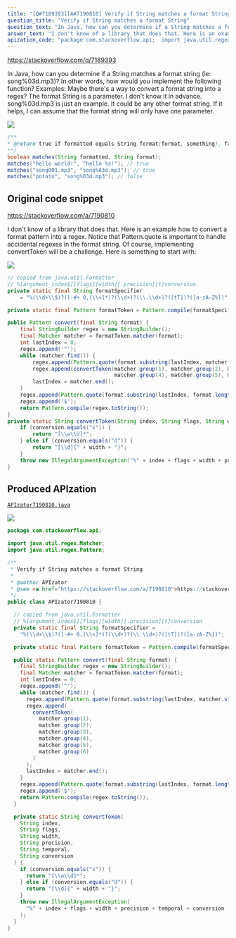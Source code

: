 ```yaml
---
title: "[Q#7189393][A#7190810] Verify if String matches a format String"
question_title: "Verify if String matches a format String"
question_text: "In Java, how can you determine if a String matches a format string (ie: song%03d.mp3)? In other words, how would you implement the following function? Examples: Maybe there's a way to convert a format string into a regex? The format String is a parameter. I don't know it in advance. song%03d.mp3 is just an example. It could be any other format string. If it helps, I can assume that the format string will only have one parameter."
answer_text: "I don't know of a library that does that. Here is an example how to convert a format pattern into a regex. Notice that Pattern.quote is important to handle accidental regexes in the format string. Of course, implementing convertToken will be a challenge. Here is something to start with:"
apization_code: "package com.stackoverflow.api;  import java.util.regex.Matcher; import java.util.regex.Pattern;  /**  * Verify if String matches a format String  *  * @author APIzator  * @see <a href=\"https://stackoverflow.com/a/7190810\">https://stackoverflow.com/a/7190810</a>  */ public class APIzator7190810 {    // copied from java.util.Formatter   // %[argument_index$][flags][width][.precision][t]conversion   private static final String formatSpecifier =     \"%(\\\\d+\\\\$)?([-#+ 0,(\\\\<]*)?(\\\\d+)?(\\\\.\\\\d+)?([tT])?([a-zA-Z%])\";    private static final Pattern formatToken = Pattern.compile(formatSpecifier);    public static Pattern convert(final String format) {     final StringBuilder regex = new StringBuilder();     final Matcher matcher = formatToken.matcher(format);     int lastIndex = 0;     regex.append('^');     while (matcher.find()) {       regex.append(Pattern.quote(format.substring(lastIndex, matcher.start())));       regex.append(         convertToken(           matcher.group(1),           matcher.group(2),           matcher.group(3),           matcher.group(4),           matcher.group(5),           matcher.group(6)         )       );       lastIndex = matcher.end();     }     regex.append(Pattern.quote(format.substring(lastIndex, format.length())));     regex.append('$');     return Pattern.compile(regex.toString());   }    private static String convertToken(     String index,     String flags,     String width,     String precision,     String temporal,     String conversion   ) {     if (conversion.equals(\"s\")) {       return \"[\\\\w\\\\d]*\";     } else if (conversion.equals(\"d\")) {       return \"[\\\\d]{\" + width + \"}\";     }     throw new IllegalArgumentException(       \"%\" + index + flags + width + precision + temporal + conversion     );   } }"
---
```


https://stackoverflow.com/q/7189393

In Java, how can you determine if a String matches a format string (ie: song%03d.mp3)?
In other words, how would you implement the following function?
Examples:
Maybe there&#x27;s a way to convert a format string into a regex?
The format String is a parameter. I don&#x27;t know it in advance. song%03d.mp3 is just an example. It could be any other format string.
If it helps, I can assume that the format string will only have one parameter.


<div class="code-logo"><img src="/stackoverflow.png" /></div>

```java
/**
* @return true if formatted equals String.format(format, something), false otherwise.
**/
boolean matches(String formatted, String format);
matches("hello world!", "hello %s!"); // true
matches("song001.mp3", "song%03d.mp3"); // true
matches("potato", "song%03d.mp3"); // false
```


## Original code snippet

https://stackoverflow.com/a/7190810

I don&#x27;t know of a library that does that. Here is an example how to convert a format pattern into a regex. Notice that Pattern.quote is important to handle accidental regexes in the format string.
Of course, implementing convertToken will be a challenge. Here is something to start with:

<div class="code-logo"><img src="/stackoverflow.png" /></div>

```java
// copied from java.util.Formatter
// %[argument_index$][flags][width][.precision][t]conversion
private static final String formatSpecifier
    = "%(\\d+\\$)?([-#+ 0,(\\<]*)?(\\d+)?(\\.\\d+)?([tT])?([a-zA-Z%])";

private static final Pattern formatToken = Pattern.compile(formatSpecifier);

public Pattern convert(final String format) {
    final StringBuilder regex = new StringBuilder();
    final Matcher matcher = formatToken.matcher(format);
    int lastIndex = 0;
    regex.append('^');
    while (matcher.find()) {
        regex.append(Pattern.quote(format.substring(lastIndex, matcher.start())));
        regex.append(convertToken(matcher.group(1), matcher.group(2), matcher.group(3), 
                                  matcher.group(4), matcher.group(5), matcher.group(6)));
        lastIndex = matcher.end();
    }
    regex.append(Pattern.quote(format.substring(lastIndex, format.length())));
    regex.append('$');
    return Pattern.compile(regex.toString());
}
private static String convertToken(String index, String flags, String width, String precision, String temporal, String conversion) {
    if (conversion.equals("s")) {
        return "[\\w\\d]*";
    } else if (conversion.equals("d")) {
        return "[\\d]{" + width + "}";
    }
    throw new IllegalArgumentException("%" + index + flags + width + precision + temporal + conversion);
}
```

## Produced APIzation

[`APIzator7190810.java`](https://github.com/pasqualesalza/apization-temp/raw/main/data/search/APIzator7190810.java)

<div class="code-logo"><img src="/apizator.png" /></div>

```java
package com.stackoverflow.api;

import java.util.regex.Matcher;
import java.util.regex.Pattern;

/**
 * Verify if String matches a format String
 *
 * @author APIzator
 * @see <a href="https://stackoverflow.com/a/7190810">https://stackoverflow.com/a/7190810</a>
 */
public class APIzator7190810 {

  // copied from java.util.Formatter
  // %[argument_index$][flags][width][.precision][t]conversion
  private static final String formatSpecifier =
    "%(\\d+\\$)?([-#+ 0,(\\<]*)?(\\d+)?(\\.\\d+)?([tT])?([a-zA-Z%])";

  private static final Pattern formatToken = Pattern.compile(formatSpecifier);

  public static Pattern convert(final String format) {
    final StringBuilder regex = new StringBuilder();
    final Matcher matcher = formatToken.matcher(format);
    int lastIndex = 0;
    regex.append('^');
    while (matcher.find()) {
      regex.append(Pattern.quote(format.substring(lastIndex, matcher.start())));
      regex.append(
        convertToken(
          matcher.group(1),
          matcher.group(2),
          matcher.group(3),
          matcher.group(4),
          matcher.group(5),
          matcher.group(6)
        )
      );
      lastIndex = matcher.end();
    }
    regex.append(Pattern.quote(format.substring(lastIndex, format.length())));
    regex.append('$');
    return Pattern.compile(regex.toString());
  }

  private static String convertToken(
    String index,
    String flags,
    String width,
    String precision,
    String temporal,
    String conversion
  ) {
    if (conversion.equals("s")) {
      return "[\\w\\d]*";
    } else if (conversion.equals("d")) {
      return "[\\d]{" + width + "}";
    }
    throw new IllegalArgumentException(
      "%" + index + flags + width + precision + temporal + conversion
    );
  }
}

```